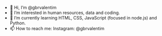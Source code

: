 - 👋 Hi, I’m @gbrvalentim
- 👀 I’m interested in human resources, data and coding.
- 🌱 I’m currently learning HTML, CSS, JavaScript (focused in node.js) and Python.
- 📫 How to reach me:
Instagram: @gbrvalentim
